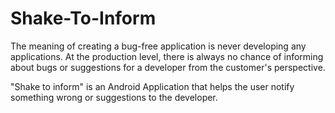 # Shake-To-Inform

The meaning of creating a bug-free application is never developing any applications. At the production level, there is always no chance of informing about bugs or suggestions for a developer from the customer's perspective. 


"Shake to inform" is an Android Application that helps the user notify something wrong or suggestions to the developer. 
